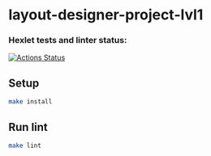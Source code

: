 # layout-designer-project-lvl1

### Hexlet tests and linter status:

[![Actions Status](https://github.com/AnastasiaKv/layout-designer-project-lvl1/workflows/hexlet-check/badge.svg)](https://github.com/AnastasiaKv/layout-designer-project-lvl1/actions)

## Setup

```bash
make install
```

## Run lint

```bash
make lint
```
